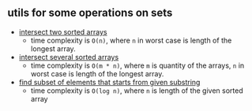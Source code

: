 ## utils for some operations on sets

 * [intersect two sorted arrays](https://github.com/surr-name/sets-utils/tree/master/bin/intersectTwoSortedArrays)
    * time complexity is `O(n)`, where `n` in worst case is length of the longest array.
 * [intersect several sorted arrays](https://github.com/surr-name/sets-utils/tree/master/bin/intersectSeveralSortedArrays)
    * time complexity is `O(m * n)`, where `m` is quantity of the arrays, `n` in worst case is length of the longest array.
 * [find subset of elements that starts from given substring](https://github.com/surr-name/sets-utils/tree/master/bin/findSubsetIncludingSubstringFromWordStart)
    * time complexity is `O(log n)`, where `n` is length of the given sorted array
